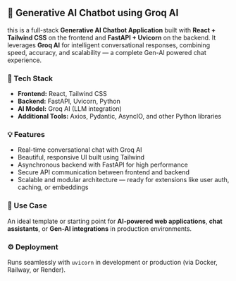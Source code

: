 
## 🧠  Generative AI Chatbot using Groq AI

this  is a full-stack **Generative AI Chatbot Application** built with **React + Tailwind CSS** on the frontend and **FastAPI + Uvicorn** on the backend.
It leverages **Groq AI** for intelligent conversational responses, combining speed, accuracy, and scalability — a complete Gen-AI powered chat experience.

### 🚀 Tech Stack

* **Frontend:** React, Tailwind CSS
* **Backend:** FastAPI, Uvicorn, Python
* **AI Model:** Groq AI (LLM integration)
* **Additional Tools:** Axios, Pydantic, AsyncIO, and other Python libraries

### 💡 Features

* Real-time conversational chat with Groq AI
* Beautiful, responsive UI built using Tailwind
* Asynchronous backend with FastAPI for high performance
* Secure API communication between frontend and backend
* Scalable and modular architecture — ready for extensions like user auth, caching, or embeddings

### 🧩 Use Case

An ideal template or starting point for **AI-powered web applications**, **chat assistants**, or **Gen-AI integrations** in production environments.

### ⚙️ Deployment

Runs seamlessly with `uvicorn` in development or production (via Docker, Railway, or Render).

